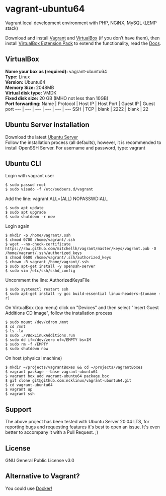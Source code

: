 # vagrant-ubuntu64
Vagrant local development environment with PHP, NGiNX, MySQL (LEMP stack)

Download and install [Vagrant](https://www.vagrantup.com/downloads.html) and [VirtualBox](https://www.virtualbox.org/wiki/Downloads) (if you don’t have them), then install [VirtualBox Extension Pack](https://www.virtualbox.org/wiki/Downloads) to extend the functionality, read the [Docs](https://www.virtualbox.org/manual/ch01.html#intro-installing).

## VirtualBox
**Name your box as (required):** vagrant-ubuntu64  
**Type:** Linux  
**Version:** Ubuntu64  
**Memory Size:** 2048MB  
**Virtual disk type:** VMDK  
**Fixed disk size:** 20 GB (IMHO not less than 10GB)  
**Port forwarding:**
Name | Protocol | Host IP | Host Port | Guest IP | Guest port
--- | --- | --- | --- | --- | ---
SSH | TCP | blank | 2222 | blank | 22

## Ubuntu Server installation
Download the latest [Ubuntu Server](https://ubuntu.com/download/server)   
Follow the installation process (all defaults), however, it is recommended to install OpenSSH Server. For username and password, type: vagrant  

## Ubuntu CLI
Login with vagrant user
```
$ sudo passwd root
$ sudo visudo -f /etc/sudoers.d/vagrant
```
Add the line: vagrant ALL=(ALL) NOPASSWD:ALL
```
$ sudo apt update
$ sudo apt upgrade
$ sudo shutdown -r now
```
Login again
```
$ mkdir -p /home/vagrant/.ssh
$ chmod 0700 /home/vagrant/.ssh
$ wget --no-check-certificate https://raw.github.com/mitchellh/vagrant/master/keys/vagrant.pub -O /home/vagrant/.ssh/authorized_keys
$ chmod 0600 /home/vagrant/.ssh/authorized_keys
$ chown -R vagrant /home/vagrant/.ssh
$ sudo apt-get install -y openssh-server
$ sudo vim /etc/ssh/sshd_config
```
Uncomment the line: AuthorizedKeysFile
```
$ sudo systemctl restart ssh
$ sudo apt-get install -y gcc build-essential linux-headers-$(uname -r)
```
On VirtualBox (top menu) click on "Devices" and then select "Insert Guest Additions CD Image", follow the installation process
```
$ sudo mount /dev/cdrom /mnt
$ cd /mnt
$ ls -la
$ sudo ./VBoxLinuxAdditions.run
$ sudo dd if=/dev/zero of=/EMPTY bs=1M
$ sudo rm -f /EMPTY
$ sudo shutdown now
```
On host (physical machine)
```
$ mkdir ~/projects/vagrantBoxes && cd ~/projects/vagrantBoxes
$ vagrant package --base vagrant-ubuntu64
$ vagrant box add vagrant-ubuntu64 package.box
$ git clone git@github.com:ncklinux/vagrant-ubuntu64.git
$ cd vagrant-ubuntu64
$ vagrant up
$ vagrant ssh
```

## Support
The above project has been tested with Ubuntu Server 20.04 LTS, for reporting bugs and requesting features it's best to open an issue. It's even better to accompany it with a Pull Request. ;)

## License
GNU General Public License v3.0

## Alternative to Vagrant?
You could use [Docker!](https://www.docker.com)
